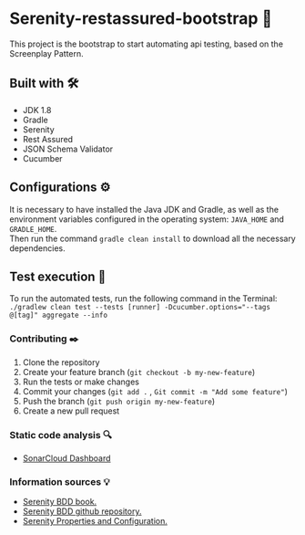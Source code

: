 # Serenity-restassured-bootstrap 🦾
This project is the bootstrap to start automating api testing, based on the Screenplay Pattern.

## Built with 🛠️
* JDK 1.8
* Gradle
* Serenity
* Rest Assured
* JSON Schema Validator
* Cucumber

## Configurations ⚙️
It is necessary to have installed the Java JDK and Gradle, as well as the environment variables configured in the operating system: `JAVA_HOME` and `GRADLE_HOME`.
<br>Then run the command `gradle clean install` to download all the necessary dependencies.

## Test execution 🚀
To run the automated tests, run the following command in the Terminal: `./gradlew clean test --tests [runner] -Dcucumber.options="--tags @[tag]" aggregate --info`

### Contributing ✒️
1. Clone the repository
2. Create your feature branch (`git checkout -b my-new-feature`)
3. Run the tests or make changes
4. Commit your changes (`git add .` , `Git commit -m "Add some feature"`)
5. Push the branch (`git push origin my-new-feature`)
6. Create a new pull request

### Static code analysis 🔍
* [SonarCloud Dashboard](https://sonarcloud.io/summary/new_code?id=serenity-restassured-bootstrap)

### Information sources 💡
* [Serenity BDD book.](https://github.com/serenity-bdd)
* [Serenity BDD github repository.](https://github.com/serenity-bdd)
* [Serenity Properties and Configuration.](https://serenity-bdd.github.io/theserenitybook/latest/serenity-system-properties.html)
